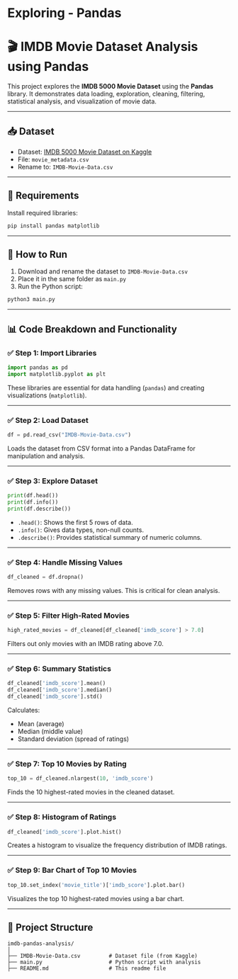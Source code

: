 # Exploring - Pandas

# 🎬 IMDB Movie Dataset Analysis using Pandas

This project explores the **IMDB 5000 Movie Dataset** using the **Pandas** library. It demonstrates data loading, exploration, cleaning, filtering, statistical analysis, and visualization of movie data.

---

## 📥 Dataset

- Dataset: [IMDB 5000 Movie Dataset on Kaggle](https://www.kaggle.com/datasets/carolzhangdc/imdb-5000-movie-dataset)
- File: `movie_metadata.csv`
- Rename to: `IMDB-Movie-Data.csv`

---

## 🧰 Requirements

Install required libraries:

```bash
pip install pandas matplotlib
```

---

## 🚀 How to Run

1. Download and rename the dataset to `IMDB-Movie-Data.csv`
2. Place it in the same folder as `main.py`
3. Run the Python script:

```bash
python3 main.py
```

---

## 📊 Code Breakdown and Functionality

### ✅ Step 1: Import Libraries

```python
import pandas as pd
import matplotlib.pyplot as plt
```
These libraries are essential for data handling (`pandas`) and creating visualizations (`matplotlib`).

---

### ✅ Step 2: Load Dataset

```python
df = pd.read_csv("IMDB-Movie-Data.csv")
```
Loads the dataset from CSV format into a Pandas DataFrame for manipulation and analysis.

---

### ✅ Step 3: Explore Dataset

```python
print(df.head())
print(df.info())
print(df.describe())
```
- `.head()`: Shows the first 5 rows of data.
- `.info()`: Gives data types, non-null counts.
- `.describe()`: Provides statistical summary of numeric columns.

---

### ✅ Step 4: Handle Missing Values

```python
df_cleaned = df.dropna()
```
Removes rows with any missing values. This is critical for clean analysis.

---

### ✅ Step 5: Filter High-Rated Movies

```python
high_rated_movies = df_cleaned[df_cleaned['imdb_score'] > 7.0]
```
Filters out only movies with an IMDB rating above 7.0.

---

### ✅ Step 6: Summary Statistics

```python
df_cleaned['imdb_score'].mean()
df_cleaned['imdb_score'].median()
df_cleaned['imdb_score'].std()
```
Calculates:
- Mean (average)
- Median (middle value)
- Standard deviation (spread of ratings)

---

### ✅ Step 7: Top 10 Movies by Rating

```python
top_10 = df_cleaned.nlargest(10, 'imdb_score')
```
Finds the 10 highest-rated movies in the cleaned dataset.

---

### ✅ Step 8: Histogram of Ratings

```python
df_cleaned['imdb_score'].plot.hist()
```
Creates a histogram to visualize the frequency distribution of IMDB ratings.

---

### ✅ Step 9: Bar Chart of Top 10 Movies

```python
top_10.set_index('movie_title')['imdb_score'].plot.bar()
```
Visualizes the top 10 highest-rated movies using a bar chart.

---

## 📂 Project Structure

```
imdb-pandas-analysis/
│
├── IMDB-Movie-Data.csv         # Dataset file (from Kaggle)
├── main.py                     # Python script with analysis
├── README.md                   # This readme file

